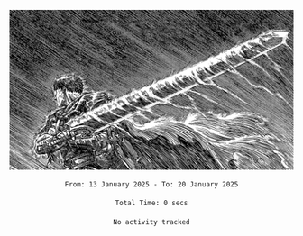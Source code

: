<!-- Profile image -->
<p align="center">
 <img src="assets/bpD2ohb.png" width="1080px">
</p>
<!-- Profile image end -->

<div align="center">
<!--START_SECTION:waka-->

```txt
From: 13 January 2025 - To: 20 January 2025

Total Time: 0 secs

No activity tracked
```

<!--END_SECTION:waka-->
</div>
